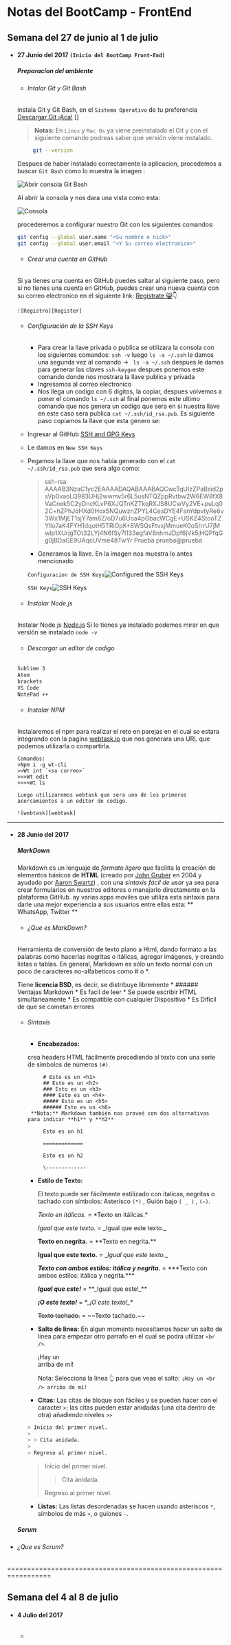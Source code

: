 # Notas del BootCamp - FrontEnd

## Semana del 27 de junio al 1 de julio

* #### 27 Junio del 2017 `(Inicio del BootCamp Front-End)`
   ##### Preparacion del ambiente
  *  ###### Intalar Git y  Git Bash
   instala Git y  Git Bash, en el `Sistema Operativo` de tu preferencia [Descargar Git ¡Aca!] []

   >**Notas:**  En `Linux` y `Mac Os` ya viene preinstalado el Git y con el siguiente comando podreas saber que versión viene instalado.
   ```bash
        git --version
    ```

   Despues de haber instalado correctamente la aplicacion, procedemos a buscar `Git Bash` como lo muestra la imagen :

   ![Abrir consola Git Bash][consola]

   Al abrir la consola y nos dara una vista como esta:

   ![Consola][Consola Git Bash]

   procederemos a configurar nuestro Git con los siguientes comandos:

   ```bash
  git config --global user.name "<Su nombre o nick>"
  git config --global user.email "<Y Su correo electronico>"
  ```
    *  ###### Crear una cuenta en GitHub
    Si ya tienes una cuenta en GitHub puedes saltar al siguiente paso, pero si no tienes una cuenta en GitHub, puedes crear una nueva cuenta con su correo electronico en el siguiente link: [Registrate :smile_cat:][]:point_down:

      ![Registro][Register]

  *  ###### Configuración de la  SSH Keys
      * Para crear la llave privada o publica se utilizara la consola con los siguientes comandos:
     `ssh -v` luego `ls -a ~/.ssh` le damos una segunda vez al comando -> ` ls -a ~/.ssh` despues le damos para generar las claves  `ssh-keygen` despues ponemos este comando donde nos mostrara la llave publica y privada  
     * Ingresamos al correo electronico
     * Nos llega un codigo con 6 digitos, la copiar, despues volvemos a poner el comando `ls ~/.ssh` al final ponemos este ultimo comando que nos genera un codigo que sera en si nuestra llave en este caso sera publica
     `cat ~/.ssh/id_rsa.pub`. Es siguiente paso copiamos la llave que esta genero se:
    * Ingresar al GitHub [SSH and GPG Keys][]
    * Le damos en `New SSH Keys`
    * Pegamos la llave que nos habia generado con el `cat ~/.ssh/id_rsa.pub` que sera algo como:
      >ssh-rsa AAAAB3NzaC1yc2EAAAADAQABAAABAQCwcTqUIzZPaBsid2psVp0vaoLQ983UHj2wwmv5r6L5usNTQZppRvtbw2W6EW8fX8VaCnek5C2yDncKLvP6XJQTnKZTkqRXJS8UCwVy2VE+puLq02C+hZPhJdHXd0Hox5NQuwznZPYL4CesDYE4FsnYdpvtyRe6v3Wx1MjET1sjY7am6Z/oD7u6Uoa4pGbacWCgE+USKZ4StooTZYllo7aK4FYH1dqotH5TRiOpK+8WSQsFtvxjMmueK0oS/rrU7jMwIp1XUrjgTOt32LYj4N6fSy7l133egfaV8nhmJDpf6jVk5jHQPfqGg0jBDaGE9UAqcUVme48TwYr Prueba prueba@prueba

        * Generamos la llave.
        En la imagen nos muestra lo antes mencionado:

        `Configuracion de SSH Keys`![Configured the SSH Keys][Configured the SSH Keys]

        `SSH Keys`![SSH Keys][SSH Keys]

  *  ###### Instalar Node.js
  Instalar Node.js [Node.js][]
  Si lo tienes ya instalado podemos mirar en que versión se instalado `node -v`

  *  ###### Descargar un editor de codigo

    ```bash
    Sublime 3
    Atom
    brackets
    VS Code
    NotePad ++
    ```

  *  ###### Instalar NPM
  Instalaremos el npm para realizar el reto en parejas en el cual se estara integrando con  la pagina [webtask.io][] que nos generara una URL que podemos utilizarla o compartirla.

      Comandos:
      >Npm i -g wt-cli
      >>Wt int `<su correo>`
      >>>Wt edit
      >>>>Wt ls

      Luego utilizaremos webtask que sera uno de los primeros acercamientos a un editor de codigo.

      ![webtask][webtask]

----------------------------------------------------------------


* #### 28 Junio del 2017
   ##### MarkDown

  Markdown es un lenguaje de _formato ligero_ que facilita la creación de elementos básicos de **HTML** (creado por [John Gruber][] en 2004 y ayudado por [Aaron Swartz][]) , con una *sintaxis fácil de usar* ya sea para crear formularios en nuestros editores o manejarlo directamente en  la  plataforma GitHub. ay varias apps moviles que utiliza esta sintaxis para darle una mejor experiencia a sus usuarios entre ellas esta: ** WhatsApp, Twitter **

  *  ###### ¿Que es MarkDown?
  Herramienta de conversión de texto plano a Html, dando formato a las palabras como hacerlas negritas o itálicas, agregar imágenes, y creando listas o tablas. En general, Markdown es sólo un texto normal con un poco de caracteres no-alfabeticos como # o \*.

    Tiene **licencia BSD**, es decir, se distribuye libremente
      *  ###### Ventajas Markdown
            * Es facil de leer
            * Se puede escribir HTML simultaneamente
            * Es compatible con cualquier Dispositivo
            * Es Dificil de que se cometan errores
  *  ###### Sintaxis    
        * **Encabezados:**
        <!-- Headers -->
        crea headers HTML fácilmente precediendo al texto con una serie de símbolos de números `(#)`.

              # Esto es un <h1>
              ## Esto es un <h2>
              ### Esto es un <h3>
              #### Esto es un <h4>
              ##### Esto es un <h5>
              ###### Esto es un <h6>
          **Nota:** Markdown también nos proveé con dos alternativas para indicar **h1** y **h2**

              Esto es un h1

              =============

              Esto es un h2

              \-------------
        * **Estilo de Texto:**
            <!-- Estilos para texto plano -->
            El texto puede ser fácilmente estilizado con italicas, negritas o tachado con símbolos: Asterisco `(*)` , Guión bajo `( _ )` , `(~)`.

            *Texto en itálicas.* = \*Texto en itálicas.*

            _Igual que este texto._ = \_Igual que este texto._

            **Texto en negrita.** = \*\*Texto en negrita.**

            __Igual que este texto.__ = \__Igual que este texto.__

            ***Texto con ambos estilos: itálica y negrita.*** = \*\*\*Texto con ambos estilos: itálica y negrita.\***

            **_Igual que este!_** = \*\*\_Igual que este!\_**

            *__¡O este texto!__* = \*\__¡O este texto!\__*

            ~~Texto tachado.~~ = \~~Texto tachado.~~

        * **Salto de linea:**
        En algun momento necesitamos hacer un salto de linea para empezar otro parrafo en el cual se podra utilizar `<br />`.

            ¡Hay un <br /> arriba de mí!

            Nota: Selecciona la linea :point_up_2:  para que veas el salto: `¡Hay un <br /> arriba de mí!`
        * **Citas:**
        Las citas de bloque son fáciles y se pueden hacer con el caracter `>`; las citas pueden estar anidadas (una cita dentro de otra) añadiendo niveles `>>`
        ```bash
        > Inicio del primer nivel.
        >
        > > Cita anidada.
        >
        > Regreso al primer nivel.
        ```
        > Inicio del primer nivel.
        >
        > > Cita anidada.
        >
        > Regreso al primer nivel.

        * **Listas:** Las listas desordenadas se hacen usando asteriscos `*`, símbolos de más `+`, o guiones `-`.

  ##### Scrum
 *  ###### ¿Que es Scrum?  




=================================================================

## Semana del 4 al 8 de julio

* #### 4 Julio del 2017
   #####
  *  ######
















<br />
<br />
<br />
<br />
<br />
<br />
<center>
  <footer>
     <a style="float: left" rel="license" href="https://creativecommons.org/licenses/by-sa/3.0/deed.en_US"><img alt="Creative Commons License" style="border-width:0" src="img/cc.png"></a>
<p>
<br />
<br />
      © 2017  -
        <a href="https://github.com/linamontano">Lina Montaño</a>
    </p>

  </footer>
  </center>

<!-- Enlaces de Webs -->
[Descargar Git ¡Aca!]:https://git-scm.com/downloads "Descargar Git"
[Registrate :smile_cat:]: https://github.com/join?source=header-home "Registrarse en GitHub"
[SSH and GPG Keys]: https://github.com/settings/keys "SSh Keys"
[Node.js]: https://nodejs.org/download/ "Descargar Node.js"
[Webtask.io]: https://webtask.io/ "Web Task"
[Aaron Swartz]: https://es.wikipedia.org/wiki/Aaron_Swartz "El Hijo del Internet"
[John Gruber]: https://en.wikipedia.org/wiki/John_Gruber "Creador de MarkDown"


<!-- Enlaces de Imagenes -->
[consola]: /img/Git_Bash.png  "Abrir Consola Git Bash"
[Consola Git Bash]: /img/Consola_git_bash.JPG "Consola Git Bash"
[Register]: /img/Github.JPG "Registrate"
[Configured the SSH Keys]: /img/Git_Bash.JPG "Configuración del SSH Keys"
[SSH Keys]: /img/Git_SSH_keys.png "LLave Privada o Publica"
[webtask]: /img/webtask.jpg "Web Task"
